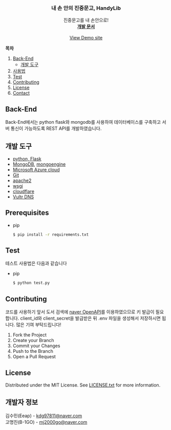 
<div align="center">

  <h3 align="center">내 손 안의 진중문고, HandyLib</h3>

  <p align="center">
    진중문고를 내 손안으로!
    <br />
    <a href="https://www.notion.so/DevLib-0960a793aa544b2bbc3038d309ad2c47"><strong>개발 문서</strong></a>
    <br />
    <br />
    <a href="https://www.projectlib.tk">View Demo site</a>
  </p>
</div>



  <span><strong>목차</strong></span>
  <ol>
    <li>
      <a href="#Back-End">Back-End</a>
      <ul>
        <li><a href="#built-with">개발 도구</a></li>
      </ul>
    </li>
    <li><a href="#usage">사용법</a></li>
    <li><a href="#test">Test</a></li>
    <li><a href="#contributing">Contributing</a></li>
    <li><a href="#license">License</a></li>
    <li><a href="#contact">Contact</a></li>
  </ol>



## Back-End
Back-End에서는 python flask와 mongodb를 사용하여 데이터베이스를 구축하고 서버 통신이 가능하도록 REST API를 개발하였습니다.


<a id = "built-with"></a>

## 개발 도구

+ [python, Flask](https://flask.palletsprojects.com/en/2.0.x/)
+ [MongoDB](https://www.mongodb.com/cloud/atlas/lp/try2?utm_source=google&utm_campaign=gs_apac_south_korea_search_core_brand_atlas_desktop&utm_term=mongodb&utm_medium=cpc_paid_search&utm_ad=e&utm_ad_campaign_id=12212624365&gclid=Cj0KCQjwqp-LBhDQARIsAO0a6aJDBv9E4rs6c4Na0WH_tBu-0TSDAuFCQlRaPZCRUj4o2zFxZ1CTwHgaAvqKEALw_wcB), [mongoengine](https://flask.palletsprojects.com/en/2.0.x/patterns/mongoengine/)
+ [Microsoft Azure cloud](https://azure.microsoft.com/ko-kr/)
+ [Git](https://git-scm.com/)
+ [apache2](https://httpd.apache.org/)
+ [wsgi](https://docs.python.org/ko/3/library/wsgiref.html)
+ [cloudflare](https://www.cloudflare.com/ko-kr/)
+ [Vultr DNS](https://www.vultr.com/docs/introduction-to-vultr-dns)

## Prerequisites
* pip
  ```sh
  $ pip install -r requirements.txt
  ```


## Test

테스트 사용법은 다음과 같습니다
* pip
  ```sh
  $ python test.py
  ```

## Contributing
코드를 사용하기 앞서 도서 검색에 [naver OpenAPI](https://developers.naver.com/main/)를 이용하였으므로 키 발급이 필요합니다. client_id와 client_secret을 발급받은 뒤 .env 파일을 생성해서 저장하시면 됩니다. 많은 기여 부탁드립니다!

1. Fork the Project
2. Create your Branch
3. Commit your Changes
4. Push to the Branch
5. Open a Pull Request

## License
Distributed under the MIT License. See [LICENSE.txt](https://github.com/osamhack2021/AI_APP_handylib_devlib/blob/main/LICENSE) for more information.


<a id = "contact"></a>

## 개발자 정보
김수민(Eeap) - kdg97811@naver.com    </br>
고명진(B-1GO) - mj2000go@naver.com    </br>